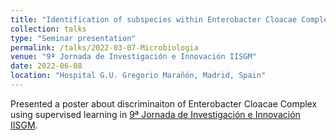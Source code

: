 ```yaml
---
title: "Identification of subspecies within Enterobacter Cloacae Complex by MALDI-TOF MS and Machine Learning"
collection: talks
type: "Seminar presentation"
permalink: /talks/2022-03-07-Microbiologia
venue: "9ª Jornada de Investigación e Innovación IISGM"
date: 2022-06-08
location: "Hospital G.U. Gregorio Marañón, Madrid, Spain"
---
```

Presented a poster about discriminaiton of Enterobacter Cloacae Complex using supervised learning in [9ª Jornada de Investigación e Innovación IISGM]([https://www.iisgm.com/investigacion/areas-de-investigacion/area-4-enfermedades-infecciosas-y-sida/](https://www.cursosyeventosiisgm.com/)).
